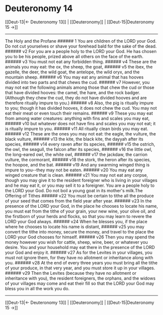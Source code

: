 # Deuteronomy 14

[[Deut-13|← Deuteronomy 13]] | [[Deuteronomy]] | [[Deut-15|Deuteronomy 15 →]]
***

The Holy and the Profane ###### 1 You are children of the LORD your God. Do not cut yourselves or shave your forehead bald for the sake of the dead. ###### v2 For you are a people holy to the LORD your God. He has chosen you to be his people, prized above all others on the face of the earth. ###### v3 You must not eat any forbidden thing. ###### v4 These are the animals you may eat: the ox, the sheep, the goat, ###### v5 the ibex, the gazelle, the deer, the wild goat, the antelope, the wild oryx, and the mountain sheep. ###### v6 You may eat any animal that has hooves divided into two parts and that chews the cud. ###### v7 However, you may not eat the following animals among those that chew the cud or those that have divided hooves: the camel, the hare, and the rock badger. (Although they chew the cud, they do not have divided hooves and are therefore ritually impure to you.) ###### v8 Also, the pig is ritually impure to you; though it has divided hooves, it does not chew the cud. You may not eat their meat or even touch their remains. ###### v9 These you may eat from among water creatures: anything with fins and scales you may eat, ###### v10 but whatever does not have fins and scales you may not eat; it is ritually impure to you. ###### v11 All ritually clean birds you may eat. ###### v12 These are the ones you may not eat: the eagle, the vulture, the black vulture, ###### v13 the kite, the black kite, the dayyah after its species, ###### v14 every raven after its species, ###### v15 the ostrich, the owl, the seagull, the falcon after its species, ###### v16 the little owl, the long-eared owl, the white owl, ###### v17 the jackdaw, the carrion vulture, the cormorant, ###### v18 the stork, the heron after its species, the hoopoe, and the bat. ###### v19 And any swarming winged thing is impure to you--they may not be eaten. ###### v20 You may eat any winged creature that is clean. ###### v21 You may not eat any corpse, though you may give it to the resident foreigner who is living in your villages and he may eat it, or you may sell it to a foreigner. You are a people holy to the LORD your God. Do not boil a young goat in its mother's milk.The Offering of Tithes ###### v22 You must be certain to tithe all the produce of your seed that comes from the field year after year. ###### v23 In the presence of the LORD your God, in the place he chooses to locate his name, you must eat from the tithe of your grain, your new wine, your olive oil, and the firstborn of your herds and flocks, so that you may learn to revere the LORD your God always. ###### v24 When he blesses you, if the place where he chooses to locate his name is distant, ###### v25 you may convert the tithe into money, secure the money, and travel to the place the LORD your God chooses for himself. ###### v26 Then you may spend the money however you wish for cattle, sheep, wine, beer, or whatever you desire. You and your household may eat there in the presence of the LORD your God and enjoy it. ###### v27 As for the Levites in your villages, you must not ignore them, for they have no allotment or inheritance along with you. ###### v28 At the end of every three years you must bring all the tithe of your produce, in that very year, and you must store it up in your villages. ###### v29 Then the Levites (because they have no allotment or inheritance with you), the resident foreigners, the orphans, and the widows of your villages may come and eat their fill so that the LORD your God may bless you in all the work you do.

***
[[Deut-13|← Deuteronomy 13]] | [[Deuteronomy]] | [[Deut-15|Deuteronomy 15 →]]
